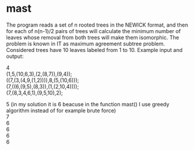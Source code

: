 # mast  
The program reads a set of n rooted trees in the NEWICK format, and then for each of n(n-1)/2 pairs of trees will calculate the minimum number of leaves whose removal from both
trees will make them isomorphic. The problem is known in IT as maximum agreement subtree problem. Considered trees have 10 leaves labeled from 1 to 10. Example input and output:  

4  
(1,5,(10,6,3),(2,(8,7)),(9,4));  
((7,(3,(4,9,(1,2)))),8,(5,(10,6)));  
(7,((6,(9,5),(8,3)),(1,(2,10,4))));  
(7,(8,3,4,6,1),(9,5,10),2);  

5 (in my solution it is 6 beacuse in the function mast() I use greedy algorithm instead of for example brute force)  
7  
6  
6  
6  
6  
